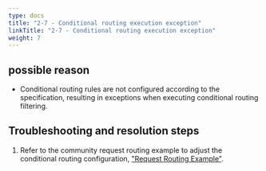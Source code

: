 ```yaml
---
type: docs
title: "2-7 - Conditional routing execution exception"
linkTitle: "2-7 - Conditional routing execution exception"
weight: 7
---
```


## possible reason

* Conditional routing rules are not configured according to the specification, resulting in exceptions when executing conditional routing filtering.

## Troubleshooting and resolution steps
1. Refer to the community request routing example to adjust the conditional routing configuration, ["Request Routing Example"](https://dubbo.apache.org/zh/overview/tasks/traffic-management/traffic-routing/).



<p style="margin-top: 3rem;"> </p>